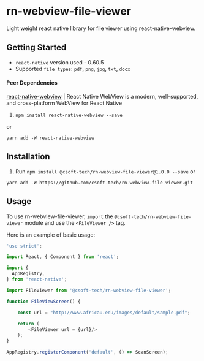 # rn-webview-file-viewer
Light weight react native library for file viewer using react-native-webview.

## Getting Started

- `react-native` version used - 0.60.5
- Supported `file types`: `pdf`, `png`, `jpg`, `txt`, `docx`

#### Peer Dependencies

[react-native-webview](https://www.npmjs.com/package/react-native-webview) | React Native WebView is a modern, well-supported, and cross-platform WebView for React Native

1. `npm install react-native-webview --save`

or 

`yarn add -W react-native-webview`

## Installation

1. Run `npm install @csoft-tech/rn-webview-file-viewer@1.0.0 --save`
or

`yarn add -W https://github.com/csoft-tech/rn-webview-file-viewer.git`

## Usage

To use rn-webview-file-viewer, `import` the `@csoft-tech/rn-webview-file-viewer` module and use the `<FileViewer />` tag.

Here is an example of basic usage:

```js
'use strict';

import React, { Component } from 'react';

import {
  AppRegistry,
} from 'react-native';

import FileViewer from '@csoft-tech/rn-webview-file-viewer';

function FileViewScreen() {

    const url = "http://www.africau.edu/images/default/sample.pdf";
    
    return (
        <FileViewer url = {url}/>
    );
}

AppRegistry.registerComponent('default', () => ScanScreen);
```
